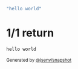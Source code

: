 ```js
"hello world"
```

# 1/1 return

```js
hello world
```

<sub>
  Generated by <a href="https://github.com/jsenv/core/tree/main/packages/independent/snapshot">@jsenv/snapshot</a>
</sub>